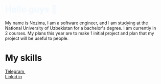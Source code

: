 <h1 style="color: aliceblue;">
        Hello guys 👋
</h1>
<p>
        My name is Nozima, I am a software engineer, and I am studying at the National University of Uzbekistan for a bachelor's degree. I am currently in 2 courses. My plans this year are to make 1 initial project and plan         that my project will be useful to people.
</p>
<h1>
        My skills
</h1>

 <a href="https://web.telegram.org/k/">
        Telegram <img src="https://static-00.iconduck.com/assets.00/telegram-icon-512x512-z8lb0qsx.png" alt="">

    
</a>
<br/>
<a  href="https://ru.linkedin.com/">
        Linkid in
</a></li>
